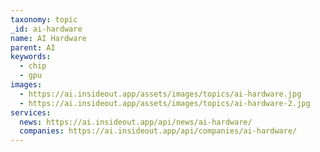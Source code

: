 ```yaml
---
taxonomy: topic
_id: ai-hardware
name: AI Hardware
parent: AI
keywords:
  - chip
  - gpu
images:
  - https://ai.insideout.app/assets/images/topics/ai-hardware.jpg
  - https://ai.insideout.app/assets/images/topics/ai-hardware-2.jpg
services:
  news: https://ai.insideout.app/api/news/ai-hardware/
  companies: https://ai.insideout.app/api/companies/ai-hardware/
---
```


